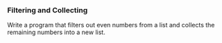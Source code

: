 ### Filtering and Collecting
Write a program that filters out even numbers from a list and collects the remaining numbers into a new list.

